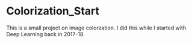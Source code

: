# Colorization_Start
This is a small project on image colorzation. I did this while I started with Deep Learning back in 2017-18. 
